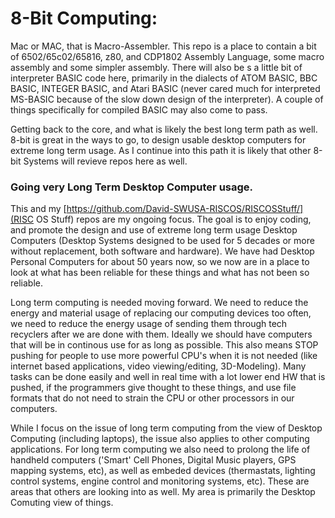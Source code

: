 # 8-Bit Computing:

Mac or MAC, that is Macro-Assembler.  This repo is a place to contain a bit of 6502/65c02/65816, z80, and CDP1802 Assembly Language, some macro assembly and some simpler assembly.  There will also be s a little bit of interpreter BASIC code here, primarily in the dialects of ATOM BASIC, BBC BASIC, INTEGER BASIC, and Atari BASIC (never cared much for interpreted MS-BASIC because of the slow down design of the interpreter).  A couple of things specifically for compiled BASIC may also come to pass.

Getting back to the core, and what is likely the best long term path as well.  8-bit is great in the ways to go, to design usable desktop computers for extreme long term usage.   As I continue into this path it is likely that other 8-bit Systems will revieve repos here as well.


### Going very Long Term Desktop Computer usage.

This and my [https://github.com/David-SWUSA-RISCOS/RISCOSStuff/](RISC OS Stuff) repos are my ongoing focus.  The goal is to enjoy coding, and promote the design and use of extreme long term usage Desktop Computers (Desktop Systems designed to be used for 5 decades or more without replacement, both software and hardware).  We have had Desktop Personal Computers for about 50 years now, so we now are in a place to look at what has been reliable for these things and what has not been so reliable.

Long term computing is needed moving forward.  We need to reduce the energy and material usage of replacing our computing devices too often, we need to reduce the energy usage of sending them through tech recyclers after we are done with them.  Ideally we should have computers that will be in continous use for as long as possible.  This also means STOP pushing for people to use more powerful CPU's when it is not needed (like internet based applications, video viewing/editing, 3D-Modeling).  Many tasks can be done easily and well in real time with a lot lower end HW that is pushed, if the programmers give thought to these things, and use file formats that do not need to strain the CPU or other processors in our computers.

While I focus on the issue of long term computing from the view of Desktop Computing (including laptops), the issue also applies to other computing applications.  For long  term computing we also need to prolong the life of handheld computers ('Smart' Cell Phones, Digital Music players, GPS mapping systems, etc), as well as embeded devices (thermastats, lighting control systems, engine control and monitoring systems, etc).  These are areas that others are looking into as well.  My area is primarily the Desktop Comuting view of things.
